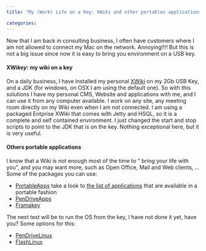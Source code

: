 ```yaml
---
title: "My (Work) Life on a Key: XWiki and other portables applications"

categories:
---
```

Now that I am back in consulting business, I often have customers where I am not allowed to connect my Mac on the network. Annoying!!!! But this is not a big issue since now it is easy to bring you environment on a USB key.

#### XWi*key*: my wiki on a key

On a daily business, I have installed my personal [XWiki](http://www.xwiki.com/) on my 2Gb USB Key, and a JDK (for windows, on OSX I am using the default one). So with this solutions I have my personal CMS, Website and applications with me, and I can use it from any computer available. I work on any site, any meeting room directly on my Wiki even when I am not connected. I am using a packaged Entprise XWiki that comes with Jetty and HSQL, so it is a complete and self contained environment. I just changed the start and stop scripts to point to the JDK that is on the key. Nothing exceptional here, but it is very useful.

#### Others portable applications

I know that a Wiki is not enough most of the time to " bring your life with you", and you may want more, such as Open Office, Mail and Web clients, ... Some of the packages you can use:

*   [PortableApps](http://portableapps.com/) take a look to [the list of applications](http://portableapps.com/apps) that are available in a portable fashion
*   [PenDriveApps](http://pendriveapps.com/)
*   [Framakey](http://www.framakey.org/En/Index)

The next test will be to run the OS from the key, I have not done it yet, have you? Some options for this:

*   [PenDriveLinux](http://www.pendrivelinux.com/)
*   [FlashLinux](http://flashlinux.org.uk/)
